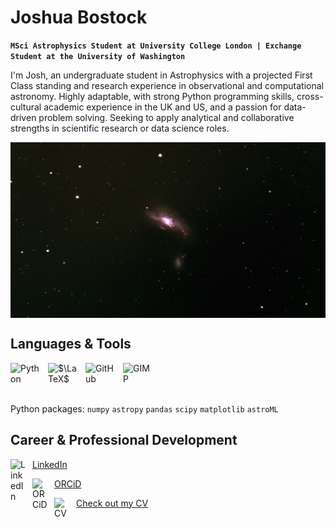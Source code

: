 # Joshua Bostock

**`MSci Astrophysics Student at University College London | Exchange Student at the University of Washington`**

I'm Josh, an undergraduate student in Astrophysics with a projected First Class standing and research experience in observational and computational astronomy. Highly adaptable, with strong Python programming skills, cross-cultural academic experience in the UK and US, and a passion for data-driven problem solving. Seeking to apply analytical and collaborative strengths in scientific research or data science roles.

<img align="center" alt="NGC 4490" width="750px" style="padding-right:150px;" src="https://github.com/jbostock03/jbostock03/blob/main/ngc4490.png" />

## Languages & Tools

<img align="left" alt="Python" width="50px" style="padding-right:10px;" src="https://cdn.jsdelivr.net/gh/devicons/devicon@latest/icons/python/python-original.svg" />
<img align="left" alt="$\LaTeX$" width="50px" style="padding-right:10px;" src="https://cdn.jsdelivr.net/gh/devicons/devicon@latest/icons/latex/latex-original.svg" />
<img align="left" alt="GitHub" width="50px" style="padding-right:10px;" src="https://cdn.jsdelivr.net/gh/devicons/devicon@latest/icons/github/github-original.svg" />
<img align="left" alt="GIMP" width="50px" style="padding-right:10px;" src="https://cdn.jsdelivr.net/gh/devicons/devicon@latest/icons/gimp/gimp-plain.svg" />  

<br>
<br>
<br>

Python packages: `numpy` `astropy` `pandas` `scipy` `matplotlib` `astroML`

## Career & Professional Development

[<img align="left" alt="LinkedIn" width="25px" style="padding-right:10px;" src="https://cdn.jsdelivr.net/gh/devicons/devicon@latest/icons/linkedin/linkedin-original.svg" /> LinkedIn](https://www.linkedin.com/in/joshuabostock/)

[<img align="left" alt="ORCiD" width="25px" style="padding-right:10px;" src="https://raw.githubusercontent.com/FortAwesome/Font-Awesome/6.x/svgs/solid/book.svg" /> ORCiD](https://orcid.org/0009-0005-9049-2460)

[<img align="left" alt="CV" width="25px" style="padding-right:10px;" src="https://raw.githubusercontent.com/FortAwesome/Font-Awesome/6.x/svgs/solid/file-signature.svg" /> Check out my CV](https://github.com/jbostock03/jbostock03/tree/main/Documents)
